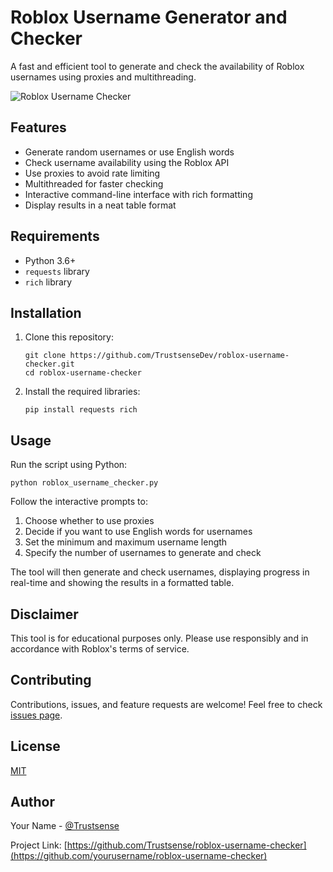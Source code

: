 # Roblox Username Generator and Checker

A fast and efficient tool to generate and check the availability of Roblox usernames using proxies and multithreading.

![Roblox Username Checker](https://media.discordapp.net/attachments/1139969139356733490/1263148396466929847/image.png?ex=66992e1d&is=6697dc9d&hm=d2fe567ee5dec033b9d2e3ab1ca0221543a6b67463ec1adc418eae78764817ba&=&format=webp&quality=lossless&width=1031&height=418)

## Features

- Generate random usernames or use English words
- Check username availability using the Roblox API
- Use proxies to avoid rate limiting
- Multithreaded for faster checking
- Interactive command-line interface with rich formatting
- Display results in a neat table format

## Requirements

- Python 3.6+
- `requests` library
- `rich` library

## Installation

1. Clone this repository:
   ```
   git clone https://github.com/TrustsenseDev/roblox-username-checker.git
   cd roblox-username-checker
   ```

2. Install the required libraries:
   ```
   pip install requests rich
   ```

## Usage

Run the script using Python:

```
python roblox_username_checker.py
```

Follow the interactive prompts to:

1. Choose whether to use proxies
2. Decide if you want to use English words for usernames
3. Set the minimum and maximum username length
4. Specify the number of usernames to generate and check

The tool will then generate and check usernames, displaying progress in real-time and showing the results in a formatted table.

## Disclaimer

This tool is for educational purposes only. Please use responsibly and in accordance with Roblox's terms of service.

## Contributing

Contributions, issues, and feature requests are welcome! Feel free to check [issues page](https://github.com/yourusername/roblox-username-checker/issues).

## License

[MIT](https://choosealicense.com/licenses/mit/)

## Author

Your Name - [@Trustsense](https://github.com/TrustsenseDev)

Project Link: [https://github.com/Trustsense/roblox-username-checker](https://github.com/yourusername/roblox-username-checker)
